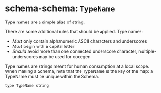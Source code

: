 # schema-schema: `TypeName`

Type names are a simple alias of string.

There are some additional rules that should be applied. Type names:
  - *Must* only contain alphanumeric ASCII characters and underscores
  - *Must* begin with a capital letter
  - *Should* avoid more than one connected underscore character,
    multiple-underscores may be used for codegen

Type names are strings meant for human consumption at a local scope.
When making a Schema, note that the TypeName is the key of the map:
a TypeName must be unique within the Schema.


```ipldsch
type TypeName string
```
